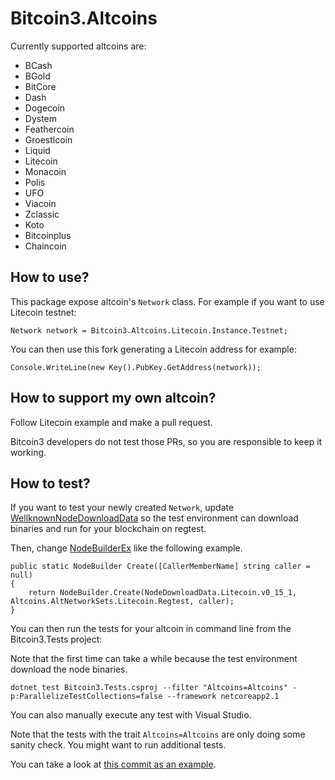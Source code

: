 # Bitcoin3.Altcoins

Currently supported altcoins are:

* BCash
* BGold
* BitCore
* Dash
* Dogecoin
* Dystem
* Feathercoin
* Groestlcoin
* Liquid
* Litecoin
* Monacoin
* Polis
* UFO
* Viacoin
* Zclassic
* Koto
* Bitcoinplus
* Chaincoin

## How to use?

This package expose altcoin's `Network` class.
For example if you want to use Litecoin testnet:

```
Network network = Bitcoin3.Altcoins.Litecoin.Instance.Testnet;
```

You can then use this fork generating a Litecoin address for example:

```
Console.WriteLine(new Key().PubKey.GetAddress(network));
```

## How to support my own altcoin?

Follow Litecoin example and make a pull request.

Bitcoin3 developers do not test those PRs, so you are responsible to keep it working.

## How to test?

If you want to test your newly created `Network`, update [WellknownNodeDownloadData](../Bitcoin3.Tests/WellknownNodeDownloadData.cs) so the test environment can download binaries and run for your blockchain on regtest.

Then, change [NodeBuilderEx](../Bitcoin3.Tests/NodeBuilderEx.cs) like the following example.

```
public static NodeBuilder Create([CallerMemberName] string caller = null)
{
	return NodeBuilder.Create(NodeDownloadData.Litecoin.v0_15_1, Altcoins.AltNetworkSets.Litecoin.Regtest, caller);
}
```

You can then run the tests for your altcoin in command line from the Bitcoin3.Tests project:

Note that the first time can take a while because the test environment download the node binaries.

```
dotnet test Bitcoin3.Tests.csproj --filter "Altcoins=Altcoins" -p:ParallelizeTestCollections=false --framework netcoreapp2.1
```

You can also manually execute any test with Visual Studio.

Note that the tests with the trait `Altcoins=Altcoins` are only doing some sanity check. You might want to run additional tests.

You can take a look at [this commit as an example](https://github.com/MetacoSA/Bitcoin3/commit/e075d1549ddd356f112cb3322c240490382c757e).
